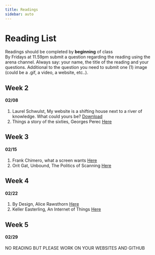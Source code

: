 ```yaml
---
title: Readings
sidebar: auto
---
```


# Reading List

Readings should be completed by <b>beginning</b> of class <br>
By Fridays at 11.59pm submit a question regarding the reading using the arena channel. Always say: your name, the title of the reading and your questions. Additional to the question you need to submit one (1) image (could be a .gif, a video, a website, etc..).


## Week 2 

#### 02/08

1. Laurel Schwulst, My website is a shifting house next to a river of knowledge. What could yours be?  [Download](https://thecreativeindependent.com/people/laurel-schwulst-my-website-is-a-shifting-house-next-to-a-river-of-knowledge-what-could-yours-be/)
2. Things a story of the sixties, Georges Perec [Here](https://issuu.com/de_repente/docs/things__a_story_of_the_sixties__a_m)

## Week 3

#### 02/15

1. Frank Chimero, what a screen wants [Here](https://frankchimero.com/writing/what-screens-want/)
2. Orit Gat, Unbound, The Politics of Scanning [Here](https://rhizome.org/editorial/2014/oct/9/unbound-politics-scanning/)

## Week 4

#### 02/22

1. By Design, Alice Rawsthorn [Here](https://www.are.na/block/6182173)
2. Keller Easterling, An Internet of Things [Here](https://www.e-flux.com/journal/31/68189/an-internet-of-things/)

## Week 5

#### 02/29

NO READING BUT PLEASE WORK ON YOUR WEBSITES AND GITHUB